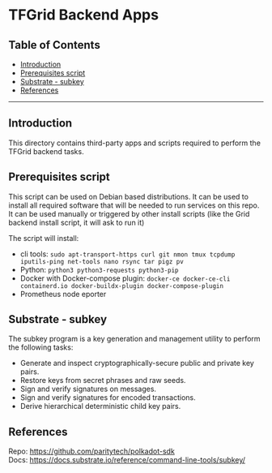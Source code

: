 <h1>TFGrid Backend Apps</h1>

<h2>Table of Contents</h2>

- [Introduction](#introduction)
- [Prerequisites script](#prerequisites-script)
- [Substrate - subkey](#substrate---subkey)
- [References](#references)

---

## Introduction

This directory contains third-party apps and scripts required to perform the TFGrid backend tasks.


## Prerequisites script

This script can be used on Debian based distributions. It can be used to install all required software that will be needed to run services on this repo.  
It can be used manually or triggered by other install scripts (like the Grid backend install script, it will ask to run it)

The script will install:
- cli tools: `sudo apt-transport-https curl git nmon tmux tcpdump iputils-ping net-tools nano rsync tar pigz pv`
- Python: `python3 python3-requests python3-pip`
- Docker with Docker-compose plugin: `docker-ce docker-ce-cli containerd.io docker-buildx-plugin docker-compose-plugin`
- Prometheus node eporter


## Substrate - subkey

The subkey program is a key generation and management utility to perform the following tasks:
- Generate and inspect cryptographically-secure public and private key pairs.
- Restore keys from secret phrases and raw seeds.
- Sign and verify signatures on messages.
- Sign and verify signatures for encoded transactions.
- Derive hierarchical deterministic child key pairs.


## References

Repo: https://github.com/paritytech/polkadot-sdk  
Docs: https://docs.substrate.io/reference/command-line-tools/subkey/

